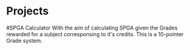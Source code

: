 # Projects
#SPGA Calculator
With the aim of calculating SPGA given the Grades rewarded for a subject corresponsing to it's credits. 
This is a 10-pointer Grade system. 
